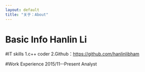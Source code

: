 ```yaml
---
layout: default
title: "关于：About"
---
```

Basic Info
Hanlin Li
====

#IT skills
1.c++ coder
2.Github：https://github.com/hanlinlibham

#Work Experience
2015/11--Present
Analyst
